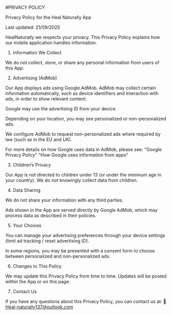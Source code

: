 #PRIVACY POLICY

Privacy Policy for the Heal Naturally App

Last updated: 21/09/2025

HealNaturally we respects your privacy. This Privacy Policy explains how our mobile application handles information.

1. Information We Collect

We do not collect, store, or share any personal information from users of this App.

2. Advertising (AdMob)

Our App displays ads using Google AdMob.
AdMob may collect certain information automatically, such as device identifiers and interaction with ads, in order to show relevant content.

Google may use the advertising ID from your device.

Depending on your location, you may see personalized or non-personalized ads.

We configure AdMob to request non-personalized ads where required by law (such as in the EU and UK).

For more details on how Google uses data in AdMob, please see:
"Google Privacy Policy"
"How Google uses information from apps"

3. Children’s Privacy

Our App is not directed to children under 13 (or under the minimum age in your country). We do not knowingly collect data from children.

4. Data Sharing

We do not share your information with any third parties.

Ads shown in the App are served directly by Google AdMob, which may process data as described in their policies.

5. Your Choices

You can manage your advertising preferences through your device settings (limit ad tracking / reset advertising ID).

In some regions, you may be presented with a consent form to choose between personalized and non-personalized ads.

6. Changes to This Policy

We may update this Privacy Policy from time to time. Updates will be posted within the App or on this page.

7. Contact Us

If you have any questions about this Privacy Policy, you can contact us at:
📧 Heal-naturally137@outlook.com
